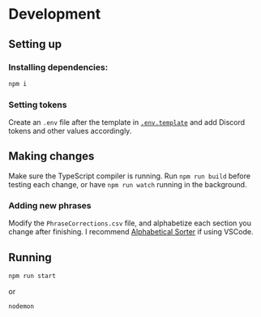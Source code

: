 # Development

## Setting up

### Installing dependencies:

```sh
npm i
```

### Setting tokens

Create an `.env` file after the template in [`.env.template`](.env.template) and add Discord tokens and other values accordingly.

## Making changes

Make sure the TypeScript compiler is running. Run `npm run build` before testing each change, or have `npm run watch` running in the background.

### Adding new phrases

Modify the `PhraseCorrections.csv` file, and alphabetize each section you change after finishing. I recommend [Alphabetical Sorter](https://marketplace.visualstudio.com/items?itemName=ue.alphabetical-sorter) if using VSCode.

## Running

```sh
npm run start
```

or

```sh
nodemon
```
